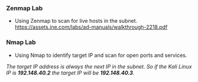 ### Zenmap Lab
- Using Zenmap to scan for live hosts in the subnet.
https://assets.ine.com/labs/ad-manuals/walkthrough-2218.pdf

### Nmap Lab
- Using Nmap to identify target IP and scan for open ports and services. 

*The target IP address is always the next IP in the subnet. So if the Kali Linux IP is **192.148.40.2** the target IP will be **192.148.40.3**.*


